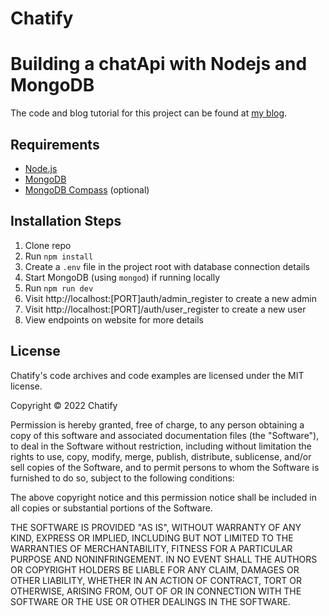 # Chatify
# Building a chatApi with Nodejs and MongoDB

The code and blog tutorial for this project can be found at [my blog](https://lennyaiko.hashnode.dev/).

## Requirements

* [Node.js](http://nodejs.org/)
* [MongoDB](https://www.mongodb.com/)
* [MongoDB Compass](https://www.mongodb.com/products/compass) (optional)

## Installation Steps

1. Clone repo
2. Run `npm install`
3. Create a `.env` file in the project root with database connection details
4. Start MongoDB (using `mongod`) if running locally
5. Run `npm run dev`
6. Visit http://localhost:[PORT]auth/admin_register to create a new admin
7. Visit http://localhost:[PORT]/auth/user_register to create a new user
8. View endpoints on website for more details

## License

Chatify's code archives and code examples are licensed under the MIT license.

Copyright © 2022 Chatify

Permission is hereby granted, free of charge, to any person obtaining a copy of this software and associated documentation files (the "Software"), to deal in the Software without restriction, including without limitation the rights to use, copy, modify, merge, publish, distribute, sublicense, and/or sell copies of the Software, and to permit persons to whom the Software is furnished to do so, subject to the following conditions:

The above copyright notice and this permission notice shall be included in all copies or substantial portions of the Software.

THE SOFTWARE IS PROVIDED "AS IS", WITHOUT WARRANTY OF ANY KIND, EXPRESS OR IMPLIED, INCLUDING BUT NOT LIMITED TO THE WARRANTIES OF MERCHANTABILITY, FITNESS FOR A PARTICULAR PURPOSE AND NONINFRINGEMENT. IN NO EVENT SHALL THE AUTHORS OR COPYRIGHT HOLDERS BE LIABLE FOR ANY CLAIM, DAMAGES OR OTHER LIABILITY, WHETHER IN AN ACTION OF CONTRACT, TORT OR OTHERWISE, ARISING FROM, OUT OF OR IN CONNECTION WITH THE SOFTWARE OR THE USE OR OTHER DEALINGS IN THE SOFTWARE.
